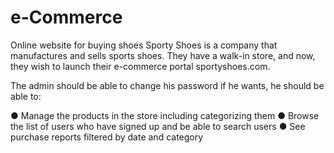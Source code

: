 # e-Commerce
Online website for buying shoes
Sporty Shoes is a company that manufactures and sells sports shoes. They have a walk-in store, and now, they wish to launch their e-commerce portal sportyshoes.com.

The admin should be able to change his password if he wants, he should be able to:

● Manage the products in the store including categorizing them
● Browse the list of users who have signed up and be able to search users
● See purchase reports filtered by date and category
